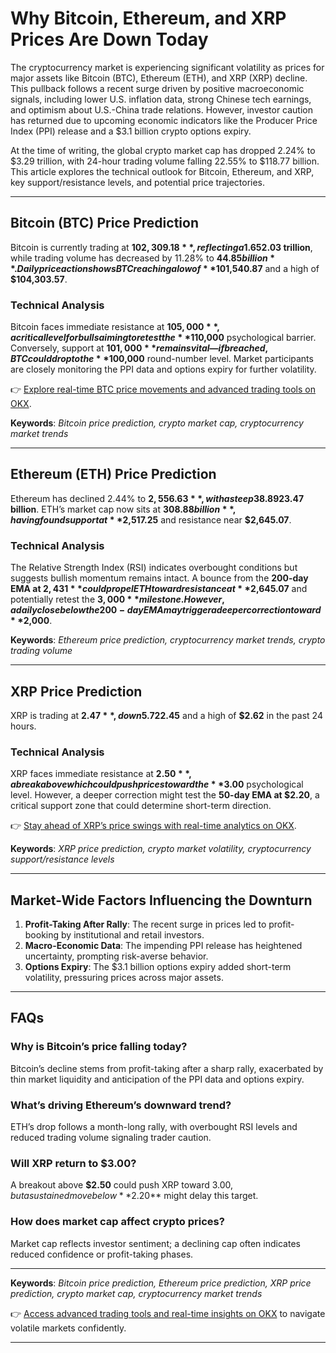 # Why Bitcoin, Ethereum, and XRP Prices Are Down Today  

The cryptocurrency market is experiencing significant volatility as prices for major assets like Bitcoin (BTC), Ethereum (ETH), and XRP (XRP) decline. This pullback follows a recent surge driven by positive macroeconomic signals, including lower U.S. inflation data, strong Chinese tech earnings, and optimism about U.S.-China trade relations. However, investor caution has returned due to upcoming economic indicators like the Producer Price Index (PPI) release and a $3.1 billion crypto options expiry.  

At the time of writing, the global crypto market cap has dropped 2.24% to $3.29 trillion, with 24-hour trading volume falling 22.55% to $118.77 billion. This article explores the technical outlook for Bitcoin, Ethereum, and XRP, key support/resistance levels, and potential price trajectories.  

---

## Bitcoin (BTC) Price Prediction  

Bitcoin is currently trading at **$102,309.18**, reflecting a 1.65% decline over the past 24 hours. The cryptocurrency’s market cap stands at **$2.03 trillion**, while trading volume has decreased by 11.28% to **$44.85 billion**. Daily price action shows BTC reaching a low of **$101,540.87** and a high of **$104,303.57**.  

### Technical Analysis  
Bitcoin faces immediate resistance at **$105,000**, a critical level for bulls aiming to retest the **$110,000** psychological barrier. Conversely, support at **$101,000** remains vital—if breached, BTC could drop to the **$100,000** round-number level. Market participants are closely monitoring the PPI data and options expiry for further volatility.  

👉 [Explore real-time BTC price movements and advanced trading tools on OKX](https://bit.ly/okx-bonus).  

**Keywords**: *Bitcoin price prediction, crypto market cap, cryptocurrency market trends*  

---

## Ethereum (ETH) Price Prediction  

Ethereum has declined 2.44% to **$2,556.63**, with a steep 38.89% reduction in intraday trading volume to **$23.47 billion**. ETH’s market cap now sits at **$308.88 billion**, having found support at **$2,517.25** and resistance near **$2,645.07**.  

### Technical Analysis  
The Relative Strength Index (RSI) indicates overbought conditions but suggests bullish momentum remains intact. A bounce from the **200-day EMA at $2,431** could propel ETH toward resistance at **$2,645.07** and potentially retest the **$3,000** milestone. However, a daily close below the 200-day EMA may trigger a deeper correction toward **$2,000**.  

**Keywords**: *Ethereum price prediction, cryptocurrency market trends, crypto trading volume*  

---

## XRP Price Prediction  

XRP is trading at **$2.47**, down 5.72% amid bearish pressure on both market cap and volume. The asset hit a daily low of **$2.45** and a high of **$2.62** in the past 24 hours.  

### Technical Analysis  
XRP faces immediate resistance at **$2.50**, a break above which could push prices toward the **$3.00** psychological level. However, a deeper correction might test the **50-day EMA at $2.20**, a critical support zone that could determine short-term direction.  

👉 [Stay ahead of XRP’s price swings with real-time analytics on OKX](https://bit.ly/okx-bonus).  

**Keywords**: *XRP price prediction, crypto market volatility, cryptocurrency support/resistance levels*  

---

## Market-Wide Factors Influencing the Downturn  

1. **Profit-Taking After Rally**: The recent surge in prices led to profit-booking by institutional and retail investors.  
2. **Macro-Economic Data**: The impending PPI release has heightened uncertainty, prompting risk-averse behavior.  
3. **Options Expiry**: The $3.1 billion options expiry added short-term volatility, pressuring prices across major assets.  

---

## FAQs  

### Why is Bitcoin’s price falling today?  
Bitcoin’s decline stems from profit-taking after a sharp rally, exacerbated by thin market liquidity and anticipation of the PPI data and options expiry.  

### What’s driving Ethereum’s downward trend?  
ETH’s drop follows a month-long rally, with overbought RSI levels and reduced trading volume signaling trader caution.  

### Will XRP return to $3.00?  
A breakout above **$2.50** could push XRP toward $3.00, but a sustained move below **$2.20** might delay this target.  

### How does market cap affect crypto prices?  
Market cap reflects investor sentiment; a declining cap often indicates reduced confidence or profit-taking phases.  

---

**Keywords**: *Bitcoin price prediction, Ethereum price prediction, XRP price prediction, crypto market cap, cryptocurrency market trends*  

👉 [Access advanced trading tools and real-time insights on OKX](https://bit.ly/okx-bonus) to navigate volatile markets confidently.  

---  